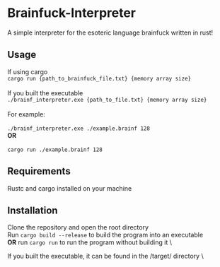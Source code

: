 # Brainfuck-Interpreter
A simple interpreter for the esoteric language brainfuck written in rust!

## Usage
If using cargo \
`cargo run {path_to_brainfuck_file.txt} {memory array size}`
\
\
If you built the executable
\
`./brainf_interpreter.exe {path_to_file.txt} {memory array size}`\
\
For example: \
\
`./brainf_interpreter.exe ./example.brainf 128` \
**OR**\
\
`cargo run ./example.brainf 128`

## Requirements
Rustc and cargo installed on your machine

## Installation
Clone the repository and open the root directory \
Run `cargo build --release` to build the program into an executable \
 **OR** run `cargo run` to run the program without building it \

If you built the executable, it can be found in the /target/ directory \

